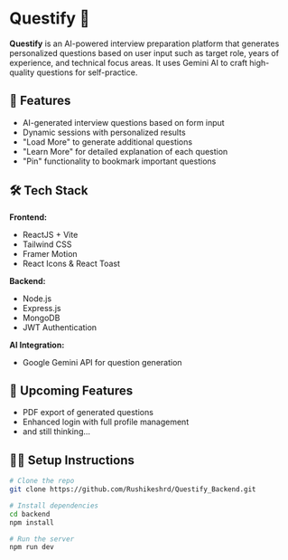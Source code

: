 # Questify 🎯

**Questify** is an AI-powered interview preparation platform that generates personalized questions based on user input such as target role, years of experience, and technical focus areas. It uses Gemini AI to craft high-quality questions for self-practice.

## 🚀 Features

- AI-generated interview questions based on form input
- Dynamic sessions with personalized results
- "Load More" to generate additional questions
- "Learn More" for detailed explanation of each question
- "Pin" functionality to bookmark important questions

## 🛠️ Tech Stack

**Frontend:**
- ReactJS + Vite
- Tailwind CSS
- Framer Motion
- React Icons & React Toast

**Backend:**
- Node.js
- Express.js
- MongoDB
- JWT Authentication

**AI Integration:**
- Google Gemini API for question generation

## 🔮 Upcoming Features

- PDF export of generated questions
- Enhanced login with full profile management
- and still thinking...

## 🧑‍💻 Setup Instructions

```bash
# Clone the repo
git clone https://github.com/Rushikeshrd/Questify_Backend.git

# Install dependencies
cd backend
npm install

# Run the server
npm run dev
